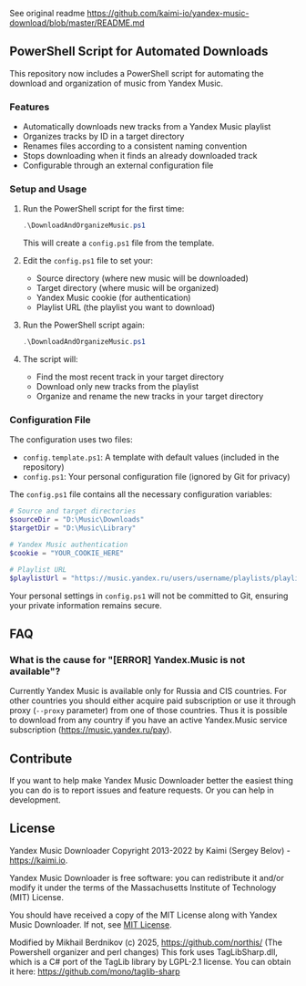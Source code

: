 See original readme https://github.com/kaimi-io/yandex-music-download/blob/master/README.md

## PowerShell Script for Automated Downloads

This repository now includes a PowerShell script for automating the download and organization of music from Yandex Music.

### Features
- Automatically downloads new tracks from a Yandex Music playlist
- Organizes tracks by ID in a target directory
- Renames files according to a consistent naming convention
- Stops downloading when it finds an already downloaded track
- Configurable through an external configuration file

### Setup and Usage

1. Run the PowerShell script for the first time:
   ```powershell
   .\DownloadAndOrganizeMusic.ps1
   ```
   This will create a `config.ps1` file from the template.

2. Edit the `config.ps1` file to set your:
   - Source directory (where new music will be downloaded)
   - Target directory (where music will be organized)
   - Yandex Music cookie (for authentication)
   - Playlist URL (the playlist you want to download)

3. Run the PowerShell script again:
   ```powershell
   .\DownloadAndOrganizeMusic.ps1
   ```

4. The script will:
   - Find the most recent track in your target directory
   - Download only new tracks from the playlist
   - Organize and rename the new tracks in your target directory

### Configuration File

The configuration uses two files:
- `config.template.ps1`: A template with default values (included in the repository)
- `config.ps1`: Your personal configuration file (ignored by Git for privacy)

The `config.ps1` file contains all the necessary configuration variables:

```powershell
# Source and target directories
$sourceDir = "D:\Music\Downloads"
$targetDir = "D:\Music\Library"

# Yandex Music authentication
$cookie = "YOUR_COOKIE_HERE"

# Playlist URL
$playlistUrl = "https://music.yandex.ru/users/username/playlists/playlistid"
```

Your personal settings in `config.ps1` will not be committed to Git, ensuring your private information remains secure.

## FAQ
### What is the cause for "[ERROR] Yandex.Music is not available"?
Currently Yandex Music is available only for Russia and CIS countries. For other countries you should either acquire paid subscription or use it through proxy (```--proxy``` parameter) from one of those countries. Thus it is possible to download from any country if you have an active Yandex.Music service subscription (https://music.yandex.ru/pay).

## Contribute
If you want to help make Yandex Music Downloader better the easiest thing you can do is to report issues and feature requests. Or you can help in development.

## License
Yandex Music Downloader Copyright 2013-2022 by Kaimi (Sergey Belov) - https://kaimi.io.

Yandex Music Downloader is free software: you can redistribute it and/or modify it under the terms of the Massachusetts Institute of Technology (MIT) License.

You should have received a copy of the MIT License along with Yandex Music Downloader. If not, see [MIT License](LICENSE).

Modified by Mikhail Berdnikov (c) 2025, https://github.com/northis/ (The Powershell organizer and perl changes)
This fork uses TagLibSharp.dll, which is a C# port of the TagLib library by LGPL-2.1 license. You can obtain it here: https://github.com/mono/taglib-sharp
